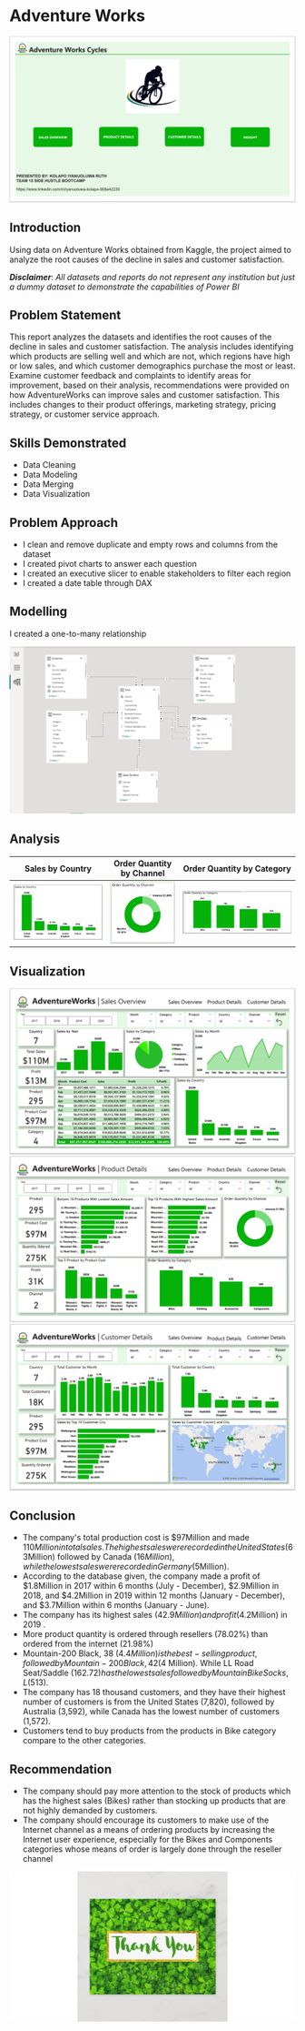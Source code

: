 # Adventure Works

![](Adventure_Menu.PNG)

## Introduction
Using data on Adventure Works obtained from Kaggle, the project aimed to analyze the root causes of the decline in sales and customer satisfaction.

**_Disclaimer_**: _All datasets and reports do not represent any institution but just a dummy dataset to demonstrate the capabilities of Power BI_

## Problem Statement
This report analyzes the datasets and identifies the root causes of the decline in sales and customer satisfaction. The analysis includes identifying which products are selling well and which are not, which regions have high or low sales, and which customer demographics purchase the most or least. Examine customer feedback and complaints to identify areas for improvement, based on their analysis, recommendations were provided on how AdventureWorks can improve sales and customer satisfaction. This includes changes to their product offerings, marketing strategy, pricing strategy, or customer service approach.

## Skills Demonstrated
- Data Cleaning
- Data Modeling
- Data Merging
- Data Visualization

## Problem Approach
- I clean and remove duplicate and empty rows and  columns from the dataset
- I created pivot charts to answer each question
- I created an executive slicer to enable stakeholders to filter each region
- I created a date table through DAX

## Modelling
I created a one-to-many relationship
  
![](Adventure_Model.PNG)

## Analysis
Sales by Country | Order Quantity by Channel | Order Quantity by Category
|----------------|---------------------------|----------------------------|
![](Adven_1.PNG) | ![](Adven_3.PNG)          | ![](Adven_2.PNG)

## Visualization
![](Adventure_1.PNG)
![](Adventure_2.PNG)
![](Adventure_3.PNG)

## Conclusion
- The company's total production cost is $97Million and made $110Million in total sales. The highest sales were recorded in the United States ($63Million) followed by Canada ($16Million), while the lowest sales were recorded in Germany ($5Million).
- According to the database given, the company made a profit of $1.8Million in 2017 within 6 months (July - December), $2.9Million in 2018, and $4.2Million in 2019 within 12 months (January -  December), and $3.7Million within 6 months (January - June). 
- The company has its highest sales ($42.9Million) and profit ($4.2Million) in 2019 .
- More product quantity is ordered through resellers (78.02%) than ordered from the internet (21.98%)
- Mountain-200 Black, 38 ($4.4 Million) is the best-selling product, followed by Mountain-200 Black, 42 ($4 Million). While LL Road Seat/Saddle ($162.72) has the lowest sales followed by Mountain Bike Socks, L($513).
- The company has 18 thousand customers, and they have their highest number of customers is from the United States (7,820), followed by Australia (3,592), while Canada has the lowest number of customers (1,572).
- Customers tend to buy products from the products in Bike category compare to the other categories.

## Recommendation
- The company should pay more attention to the stock of products which has the highest sales (Bikes) rather than stocking up products that are not highly demanded by customers.
- The company should encourage its customers to make use of the Internet channel as a means of ordering products by increasing the Internet user experience, especially for the Bikes and Components categories whose means of order is largely done through the reseller channel

![](Thank_you.jpg)


